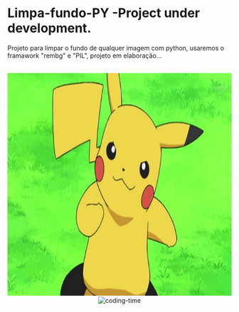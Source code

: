 # Limpa-fundo-PY -Project under development.
Projeto para limpar o fundo de qualquer imagem com python, usaremos o framawork "rembg" e "PIL", projeto em elaboração...

<div  align="center"> 
  <div style="display: inline_block"><br>
    <img align="center" height="500" alt="coding-time" src="pok.jpg">
    <img align="center" height="600" alt="coding-time" src="poksemfund.jpg">
    
 

